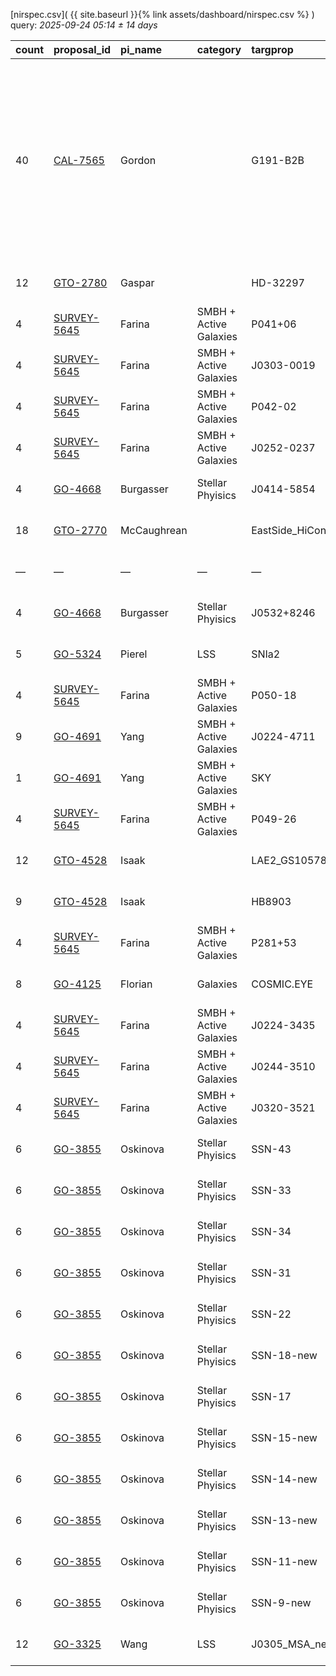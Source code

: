 
[nirspec.csv]( {{ site.baseurl }}{% link assets/dashboard/nirspec.csv %} ) query: *2025-09-24 05:14 ± 14 days*

| count   | proposal_id                                                                 | pi_name     | category               | targprop              | coords                                                                                              | exp_type   | bandpass                                                                                                | observed         | release              |
|:--------|:----------------------------------------------------------------------------|:------------|:-----------------------|:----------------------|:----------------------------------------------------------------------------------------------------|:-----------|:--------------------------------------------------------------------------------------------------------|:-----------------|:---------------------|
| 40      | [CAL-7565](https://www.stsci.edu/jwst-program-info/visits/?program=7565)    | Gordon      |                        | G191-B2B              | [j050532p5250](https://www.legacysurvey.org/viewer?ra=76.37772&dec=52.83042&layer=ls-dr10&zoom=13)  | FS         | G140H-F070LP G140H-F100LP G140M-F070LP G140M-F100LP G235H-F170LP G235M-F170LP G395H-F290LP G395M-F290LP | 2025-09-08 00:11 | 2025-09-11 19:34     |
| 12      | [GTO-2780](https://www.stsci.edu/jwst-program-info/visits/?program=2780)    | Gaspar      |                        | HD-32297              | [j050228p0728](https://www.legacysurvey.org/viewer?ra=75.61436&dec=7.46086&layer=ls-dr10&zoom=13)   | FS         | G395H-F290LP                                                                                            | 2024-09-12 02:29 | 2025-09-12 20:28     |
| 4       | [SURVEY-5645](https://www.stsci.edu/jwst-program-info/visits/?program=5645) | Farina      | SMBH + Active Galaxies | P041+06               | [j024552p0639](https://www.legacysurvey.org/viewer?ra=41.46187&dec=6.65255&layer=ls-dr10&zoom=13)   | IFU        | G395H-F290LP                                                                                            | 2024-09-11 20:16 | 2025-09-12 21:46     |
| 4       | [SURVEY-5645](https://www.stsci.edu/jwst-program-info/visits/?program=5645) | Farina      | SMBH + Active Galaxies | J0303-0019            | [j030332m0019](https://www.legacysurvey.org/viewer?ra=45.88083&dec=-0.32025&layer=ls-dr10&zoom=13)  | IFU        | G395H-F290LP                                                                                            | 2024-09-11 16:35 | 2025-09-12 22:25     |
| 4       | [SURVEY-5645](https://www.stsci.edu/jwst-program-info/visits/?program=5645) | Farina      | SMBH + Active Galaxies | P042-02               | [j025040m0255](https://www.legacysurvey.org/viewer?ra=42.66909&dec=-2.91745&layer=ls-dr10&zoom=13)  | IFU        | G395H-F290LP                                                                                            | 2024-09-11 14:53 | 2025-09-12 22:58     |
| 4       | [SURVEY-5645](https://www.stsci.edu/jwst-program-info/visits/?program=5645) | Farina      | SMBH + Active Galaxies | J0252-0237            | [j025228m0237](https://www.legacysurvey.org/viewer?ra=43.11117&dec=-2.62242&layer=ls-dr10&zoom=13)  | IFU        | G395H-F290LP                                                                                            | 2024-09-11 15:38 | 2025-09-12 23:14     |
| 4       | [GO-4668](https://www.stsci.edu/jwst-program-info/visits/?program=4668)     | Burgasser   | Stellar Phyisics       | J0414-5854            | [j041452m5855](https://www.legacysurvey.org/viewer?ra=63.71706&dec=-58.91339&layer=ls-dr10&zoom=13) | FS         | PRISM-CLEAR                                                                                             | 2024-09-14 06:28 | 2025-09-14 08:20     |
| 18      | [GTO-2770](https://www.stsci.edu/jwst-program-info/visits/?program=2770)    | McCaughrean |                        | EastSide_HiConRefs    | [j053516m0523](https://www.legacysurvey.org/viewer?ra=83.80969&dec=-5.38654&layer=ls-dr10&zoom=13)  | MSA        | PRISM-CLEAR                                                                                             | 2024-09-14 22:28 | 2025-09-15 06:17     |
| —       | —                                                                           | —           | —                      | —                     | —                                                                                                   | —          | —                                                                                                       | **Query**        | **2025-09-24 05:14** |
| 4       | [GO-4668](https://www.stsci.edu/jwst-program-info/visits/?program=4668)     | Burgasser   | Stellar Phyisics       | J0532+8246            | [j053320p8246](https://www.legacysurvey.org/viewer?ra=83.33819&dec=82.76779&layer=ls-dr10&zoom=13)  | FS         | G395H-F290LP                                                                                            | 2024-09-23 11:58 | 2025-09-24 21:08     |
| 5       | [GO-5324](https://www.stsci.edu/jwst-program-info/visits/?program=5324)     | Pierel      | LSS                    | SNIa2                 | [j123652p6210](https://www.legacysurvey.org/viewer?ra=189.20883&dec=62.17324&layer=ls-dr10&zoom=13) | FS         | PRISM-CLEAR                                                                                             | 2025-03-25 11:38 | 2025-09-26 05:58     |
| 4       | [SURVEY-5645](https://www.stsci.edu/jwst-program-info/visits/?program=5645) | Farina      | SMBH + Active Galaxies | P050-18               | [j032216m1841](https://www.legacysurvey.org/viewer?ra=50.56061&dec=-18.68819&layer=ls-dr10&zoom=13) | IFU        | G395H-F290LP                                                                                            | 2024-09-30 17:17 | 2025-09-30 21:41     |
| 9       | [GO-4691](https://www.stsci.edu/jwst-program-info/visits/?program=4691)     | Yang        | SMBH + Active Galaxies | J0224-4711            | [j022428m4711](https://www.legacysurvey.org/viewer?ra=36.11062&dec=-47.19150&layer=ls-dr10&zoom=13) | IFU        | G395H-F290LP                                                                                            | 2024-10-01 04:30 | 2025-10-01 18:29     |
| 1       | [GO-4691](https://www.stsci.edu/jwst-program-info/visits/?program=4691)     | Yang        | SMBH + Active Galaxies | SKY                   | [j022424m4711](https://www.legacysurvey.org/viewer?ra=36.10696&dec=-47.19078&layer=ls-dr10&zoom=13) | IFU        | G395H-F290LP                                                                                            | 2024-10-01 08:31 | 2025-10-01 18:32     |
| 4       | [SURVEY-5645](https://www.stsci.edu/jwst-program-info/visits/?program=5645) | Farina      | SMBH + Active Galaxies | P049-26               | [j031712m2633](https://www.legacysurvey.org/viewer?ra=49.29343&dec=-26.55436&layer=ls-dr10&zoom=13) | IFU        | G395H-F290LP                                                                                            | 2024-10-02 05:14 | 2025-10-02 13:02     |
| 12      | [GTO-4528](https://www.stsci.edu/jwst-program-info/visits/?program=4528)    | Isaak       |                        | LAE2_GS10578          | [j033240m2749](https://www.legacysurvey.org/viewer?ra=53.16487&dec=-27.81492&layer=ls-dr10&zoom=13) | IFU        | G235H-F170LP                                                                                            | 2024-10-02 12:31 | 2025-10-02 15:53     |
| 9       | [GTO-4528](https://www.stsci.edu/jwst-program-info/visits/?program=4528)    | Isaak       |                        | HB8903                | [j033108m3824](https://www.legacysurvey.org/viewer?ra=52.77656&dec=-38.40124&layer=ls-dr10&zoom=13) | IFU        | G235H-F170LP                                                                                            | 2024-10-02 15:39 | 2025-10-02 21:41     |
| 4       | [SURVEY-5645](https://www.stsci.edu/jwst-program-info/visits/?program=5645) | Farina      | SMBH + Active Galaxies | P281+53               | [j184520p5346](https://www.legacysurvey.org/viewer?ra=281.33615&dec=53.76312&layer=ls-dr10&zoom=13) | IFU        | G395H-F290LP                                                                                            | 2024-10-03 07:54 | 2025-10-03 09:58     |
| 8       | [GO-4125](https://www.stsci.edu/jwst-program-info/visits/?program=4125)     | Florian     | Galaxies               | COSMIC.EYE            | [j213512m0102](https://www.legacysurvey.org/viewer?ra=323.80285&dec=-1.02867&layer=ls-dr10&zoom=13) | IFU        | PRISM-CLEAR                                                                                             | 2024-10-03 16:59 | 2025-10-03 22:18     |
| 4       | [SURVEY-5645](https://www.stsci.edu/jwst-program-info/visits/?program=5645) | Farina      | SMBH + Active Galaxies | J0224-3435            | [j022456m3435](https://www.legacysurvey.org/viewer?ra=36.23647&dec=-34.58972&layer=ls-dr10&zoom=13) | IFU        | G395H-F290LP                                                                                            | 2024-10-06 14:08 | 2025-10-06 22:43     |
| 4       | [SURVEY-5645](https://www.stsci.edu/jwst-program-info/visits/?program=5645) | Farina      | SMBH + Active Galaxies | J0244-3510            | [j024428m3511](https://www.legacysurvey.org/viewer?ra=41.10944&dec=-35.17588&layer=ls-dr10&zoom=13) | IFU        | G395H-F290LP                                                                                            | 2024-10-06 15:44 | 2025-10-06 22:46     |
| 4       | [SURVEY-5645](https://www.stsci.edu/jwst-program-info/visits/?program=5645) | Farina      | SMBH + Active Galaxies | J0320-3521            | [j032020m3521](https://www.legacysurvey.org/viewer?ra=50.08933&dec=-35.35114&layer=ls-dr10&zoom=13) | IFU        | G395H-F290LP                                                                                            | 2024-10-06 16:33 | 2025-10-06 22:52     |
| 6       | [GO-3855](https://www.stsci.edu/jwst-program-info/visits/?program=3855)     | Oskinova    | Stellar Phyisics       | SSN-43                | [j005908m7211](https://www.legacysurvey.org/viewer?ra=14.77639&dec=-72.17568&layer=ls-dr10&zoom=13) | FS         | G395H-F290LP                                                                                            | 2024-10-06 13:02 | 2025-10-07 17:44     |
| 6       | [GO-3855](https://www.stsci.edu/jwst-program-info/visits/?program=3855)     | Oskinova    | Stellar Phyisics       | SSN-33                | [j005904m7211](https://www.legacysurvey.org/viewer?ra=14.77461&dec=-72.18067&layer=ls-dr10&zoom=13) | FS         | G395H-F290LP                                                                                            | 2024-10-06 12:28 | 2025-10-07 17:46     |
| 6       | [GO-3855](https://www.stsci.edu/jwst-program-info/visits/?program=3855)     | Oskinova    | Stellar Phyisics       | SSN-34                | [j005900m7211](https://www.legacysurvey.org/viewer?ra=14.75792&dec=-72.17871&layer=ls-dr10&zoom=13) | FS         | G395H-F290LP                                                                                            | 2024-10-06 11:54 | 2025-10-07 17:48     |
| 6       | [GO-3855](https://www.stsci.edu/jwst-program-info/visits/?program=3855)     | Oskinova    | Stellar Phyisics       | SSN-31                | [j005904m7211](https://www.legacysurvey.org/viewer?ra=14.76658&dec=-72.18088&layer=ls-dr10&zoom=13) | FS         | G395H-F290LP                                                                                            | 2024-10-06 11:22 | 2025-10-07 17:50     |
| 6       | [GO-3855](https://www.stsci.edu/jwst-program-info/visits/?program=3855)     | Oskinova    | Stellar Phyisics       | SSN-22                | [j005908m7211](https://www.legacysurvey.org/viewer?ra=14.77588&dec=-72.17600&layer=ls-dr10&zoom=13) | FS         | G395H-F290LP                                                                                            | 2024-10-06 10:47 | 2025-10-07 17:52     |
| 6       | [GO-3855](https://www.stsci.edu/jwst-program-info/visits/?program=3855)     | Oskinova    | Stellar Phyisics       | SSN-18-new            | [j005908m7211](https://www.legacysurvey.org/viewer?ra=14.77814&dec=-72.17813&layer=ls-dr10&zoom=13) | FS         | G395H-F290LP                                                                                            | 2024-10-06 10:08 | 2025-10-07 17:54     |
| 6       | [GO-3855](https://www.stsci.edu/jwst-program-info/visits/?program=3855)     | Oskinova    | Stellar Phyisics       | SSN-17                | [j005904m7211](https://www.legacysurvey.org/viewer?ra=14.76218&dec=-72.17637&layer=ls-dr10&zoom=13) | FS         | G395H-F290LP                                                                                            | 2024-10-06 09:34 | 2025-10-07 17:57     |
| 6       | [GO-3855](https://www.stsci.edu/jwst-program-info/visits/?program=3855)     | Oskinova    | Stellar Phyisics       | SSN-15-new            | [j005900m7211](https://www.legacysurvey.org/viewer?ra=14.75758&dec=-72.17535&layer=ls-dr10&zoom=13) | FS         | G395H-F290LP                                                                                            | 2024-10-06 09:06 | 2025-10-07 17:59     |
| 6       | [GO-3855](https://www.stsci.edu/jwst-program-info/visits/?program=3855)     | Oskinova    | Stellar Phyisics       | SSN-14-new            | [j005904m7211](https://www.legacysurvey.org/viewer?ra=14.77494&dec=-72.17607&layer=ls-dr10&zoom=13) | FS         | G395H-F290LP                                                                                            | 2024-10-06 08:32 | 2025-10-07 18:01     |
| 6       | [GO-3855](https://www.stsci.edu/jwst-program-info/visits/?program=3855)     | Oskinova    | Stellar Phyisics       | SSN-13-new            | [j005856m7211](https://www.legacysurvey.org/viewer?ra=14.73915&dec=-72.17601&layer=ls-dr10&zoom=13) | FS         | G395H-F290LP                                                                                            | 2024-10-06 07:56 | 2025-10-07 18:02     |
| 6       | [GO-3855](https://www.stsci.edu/jwst-program-info/visits/?program=3855)     | Oskinova    | Stellar Phyisics       | SSN-11-new            | [j005900m7211](https://www.legacysurvey.org/viewer?ra=14.75023&dec=-72.17721&layer=ls-dr10&zoom=13) | FS         | G395H-F290LP                                                                                            | 2024-10-06 07:23 | 2025-10-07 18:05     |
| 6       | [GO-3855](https://www.stsci.edu/jwst-program-info/visits/?program=3855)     | Oskinova    | Stellar Phyisics       | SSN-9-new             | [j005900m7210](https://www.legacysurvey.org/viewer?ra=14.75316&dec=-72.17449&layer=ls-dr10&zoom=13) | FS         | G395H-F290LP                                                                                            | 2024-10-06 06:46 | 2025-10-07 18:08     |
| 12      | [GO-3325](https://www.stsci.edu/jwst-program-info/visits/?program=3325)     | Wang        | LSS                    | J0305_MSA_new20240906 | [j030516m3150](https://www.legacysurvey.org/viewer?ra=46.32419&dec=-31.82601&layer=ls-dr10&zoom=13) | MSA        | PRISM-CLEAR                                                                                             | 2024-10-07 09:34 | 2025-10-07 22:26     |